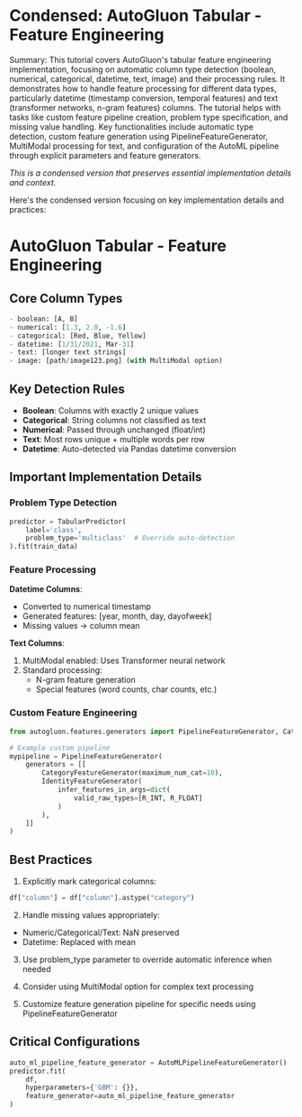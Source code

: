 # Condensed: AutoGluon Tabular - Feature Engineering

Summary: This tutorial covers AutoGluon's tabular feature engineering implementation, focusing on automatic column type detection (boolean, numerical, categorical, datetime, text, image) and their processing rules. It demonstrates how to handle feature processing for different data types, particularly datetime (timestamp conversion, temporal features) and text (transformer networks, n-gram features) columns. The tutorial helps with tasks like custom feature pipeline creation, problem type specification, and missing value handling. Key functionalities include automatic type detection, custom feature generation using PipelineFeatureGenerator, MultiModal processing for text, and configuration of the AutoML pipeline through explicit parameters and feature generators.

*This is a condensed version that preserves essential implementation details and context.*

Here's the condensed version focusing on key implementation details and practices:

# AutoGluon Tabular - Feature Engineering

## Core Column Types
```python
- boolean: [A, B]
- numerical: [1.3, 2.0, -1.6]
- categorical: [Red, Blue, Yellow]
- datetime: [1/31/2021, Mar-31]
- text: [longer text strings]
- image: [path/image123.png] (with MultiModal option)
```

## Key Detection Rules
- **Boolean**: Columns with exactly 2 unique values
- **Categorical**: String columns not classified as text
- **Numerical**: Passed through unchanged (float/int)
- **Text**: Most rows unique + multiple words per row
- **Datetime**: Auto-detected via Pandas datetime conversion

## Important Implementation Details

### Problem Type Detection
```python
predictor = TabularPredictor(
    label='class', 
    problem_type='multiclass'  # Override auto-detection
).fit(train_data)
```

### Feature Processing

**Datetime Columns**:
- Converted to numerical timestamp
- Generated features: [year, month, day, dayofweek]
- Missing values → column mean

**Text Columns**:
1. MultiModal enabled: Uses Transformer neural network
2. Standard processing:
   - N-gram feature generation
   - Special features (word counts, char counts, etc.)

### Custom Feature Engineering
```python
from autogluon.features.generators import PipelineFeatureGenerator, CategoryFeatureGenerator

# Example custom pipeline
mypipeline = PipelineFeatureGenerator(
    generators = [[        
        CategoryFeatureGenerator(maximum_num_cat=10),
        IdentityFeatureGenerator(
            infer_features_in_args=dict(
                valid_raw_types=[R_INT, R_FLOAT]
            )
        ),
    ]]
)
```

## Best Practices

1. Explicitly mark categorical columns:
```python
df["column"] = df["column"].astype("category")
```

2. Handle missing values appropriately:
- Numeric/Categorical/Text: NaN preserved
- Datetime: Replaced with mean

3. Use problem_type parameter to override automatic inference when needed

4. Consider using MultiModal option for complex text processing

5. Customize feature generation pipeline for specific needs using PipelineFeatureGenerator

## Critical Configurations
```python
auto_ml_pipeline_feature_generator = AutoMLPipelineFeatureGenerator()
predictor.fit(
    df,
    hyperparameters={'GBM': {}},
    feature_generator=auto_ml_pipeline_feature_generator
)
```